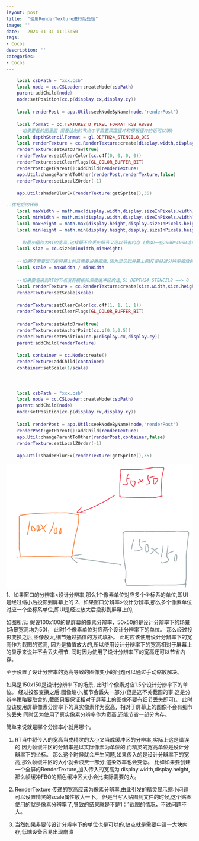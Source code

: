 ```yaml
---
layout: post
title:  "使用RenderTexture进行后处理"
image: ''
date:   2024-01-31 11:15:50
tags:
- Cocos
description: ''
categories: 
- Cocos
---
```

```lua
    local csbPath = "xxx.csb"
    local node = cc.CSLoader:createNode(csbPath)
    parent:addChild(node)
    node:setPosition(cc.p(display.cx,display.cy))

    local renderPost = app.Util:seekNodeByName(node,"renderPost")

    local format = cc.TEXTURE2_D_PIXEL_FORMAT_RGB_A8888
    --如果要截的图里面 需要绘制的节点中不需要深度缓冲和模板缓冲的话可以填0
    local depthStencilFormat = gl.DEPTH24_STENCIL8_OES
    local renderTexture = cc.RenderTexture:create(display.width,display.height,2,0x88F0)
    renderTexture:setAutoDraw(true)
    renderTexture:setClearColor(cc.c4f(0, 0, 0, 0))
    renderTexture:setClearFlags(GL_COLOR_BUFFER_BIT)
    renderPost:getParent():addChild(renderTexture)
    app.Util:changeParentToOther(renderPost,renderTexture,false)
    renderTexture:setLocalZOrder(-1)
    
    app.Util:shaderBlurEx(renderTexture:getSprite(),35)
```

```lua
--优化后的代码
    local maxWidth = math.max(display.width,display.sizeInPixels.width)
    local minWidth = math.min(display.width,display.sizeInPixels.width)
    local maxHeight = math.max(display.height,display.sizeInPixels.height)
    local minHeight = math.min(display.height,display.sizeInPixels.height)

    --取最小值作为RT的宽高,这样既不会丢失细节又可以节省内存 (例如一些2000*4000这样的截图容易导致低端设备内存爆掉)
    local size = cc.size(minWidth,minHeight)

    --如果RT需要显示在屏幕上的话需要设置缩放,因为显示到屏幕上的UI是经过分辨率缩放的
    local scale = maxWidth / minWidth
 
    --如果要渲染到RT的节点没有模板和深度缓冲区的话,GL_DEPTH24_STENCIL8 ==> 0  关闭深度和模板缓冲区,提升帧率
    local renderTexture = cc.RenderTexture:create(size.width,size.height,2,0)
    renderTexture:setScale(scale)

    renderTexture:setClearColor(cc.c4f(1, 1, 1, 1))
    renderTexture:setClearFlags(GL_COLOR_BUFFER_BIT)

    renderTexture:setAutoDraw(true)
    renderTexture:setAnchorPoint(cc.p(0.5,0.5))
    renderTexture:setPosition(cc.p(display.cx,display.cy))
    parent:addChild(renderTexture)

    local container = cc.Node:create()
    renderTexture:addChild(container)
    container:setScale(1/scale)



    local csbPath = "xxx.csb"
    local node = cc.CSLoader:createNode(csbPath)
    parent:addChild(node)
    node:setPosition(cc.p(display.cx,display.cy))

    local renderPost = app.Util:seekNodeByName(node,"renderPost")
    renderPost:getParent():addChild(renderTexture)
    app.Util:changeParentToOther(renderPost,container,false)
    renderTexture:setLocalZOrder(-1)
    
    app.Util:shaderBlurEx(renderTexture:getSprite(),35)
```


![图片](..\assets\img\cocos\rendertexture.png)
1、如果窗口的分辨率<设计分辨率,那么1个像素单位对应多个坐标系的单位,即UI是经过缩小后投影到屏幕上的
2、如果窗口分辨率>设计分辨率,那么多个像素单位对应一个坐标系单位,即UI是经过放大后投影到屏幕上的,

如图所示:
假设100x100的是屏幕的像素分辨率，50x50的是设计分辨率下的场景(场景宽高均为50)，
此时1个像素单位对应两个设计分辨率下的单位。
那么经过投影变换之后,图像放大,细节通过插值的方式填补。
此时应该使用设计分辨率下的宽高作为截图的宽高,
因为是插值放大的,所以使用设计分辨率下的宽高相对于屏幕上的显示来说并不会丢失细节,
同时因为使用了设计分辨率下的宽高还可以节省内存。

至于设置了设计分辨率的宽高导致的图像变小的问题可以通过手动缩放解决。

如果是150x150是设计分辨率下的场景,
此时1个像素对应1.5个设计分辨率下的单位。
经过投影变换之后,图像缩小,细节会丢失一部分(但是这不关截图的事,这是分辨率策略要取舍的,截图只要保证相对于屏幕上的图像不要有细节丢失即可)。
此时应该使用屏幕像素分辨率下的真实像素作为宽高，相对于屏幕上的图像不会有细节的丢失
同时因为使用了真实像素分辨率作为宽高,还能节省一部分内存。

简单来说就是哪个分辨率小就用哪个。

1. RT当中将传入的宽高当成精灵的大小又当成缓冲区的分辨率,实际上这是错误的
    因为帧缓冲区的分辨率是以实际像素为单位的,而精灵的宽高单位是设计分辨率下的坐标。
    那么这个时候就会产生问题,如果传入的是设计分辨率下的宽高,那么帧缓冲区的大小就会浪费一部分,渲染效率也会变低。
    比如如果要创建一个全屏的RenderTexture,加入传入的宽高为 display.width,display.height,
    那么帧缓冲FBO的颜色缓冲区大小会比实际需要的大。  
2. RenderTexture 传递的宽高应该为像素分辨率,由此引发的精灵显示缩小问题可以设置精灵的scale属性放大一下。
但是当写入贴图到文件的时候,这个贴图使用的就是像素分辨率了,导致的结果就是不是1：1截图的情况，不过问题不大。

3. 当然如果非要传设计分辨率下的单位也是可以的,缺点就是需要申请一大块内存,低端设备容易出现崩溃

